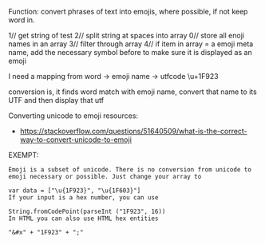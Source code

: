 Function: convert phrases of text into emojis, where possible, if not keep word in. 


1// get string of test
2// split string at spaces into array
0// store all enoji names in an array
3// filter through array
4// if item in array = a emoji meta name, add the necessary symbol before to make sure it is displayed as an emoji


I need a mapping from word -> emoji name -> utfcode  \u+1F923

conversion is, it finds word match with emoji name, convert that name to its UTF and then display that utf



Converting unicode to emoji resources:
- https://stackoverflow.com/questions/51640509/what-is-the-correct-way-to-convert-unicode-to-emoji


EXEMPT:
``` 
Emoji is a subset of unicode. There is no conversion from unicode to emoji necessary or possible. Just change your array to

var data = ["\u{1F923}", "\u{1F603}"]
If your input is a hex number, you can use

String.fromCodePoint(parseInt ("1F923", 16))
In HTML you can also use HTML hex entities

"&#x" + "1F923" + ";"

```